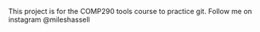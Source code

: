 This project is for the COMP290 tools course to practice git.
Follow me on instagram @mileshassell

